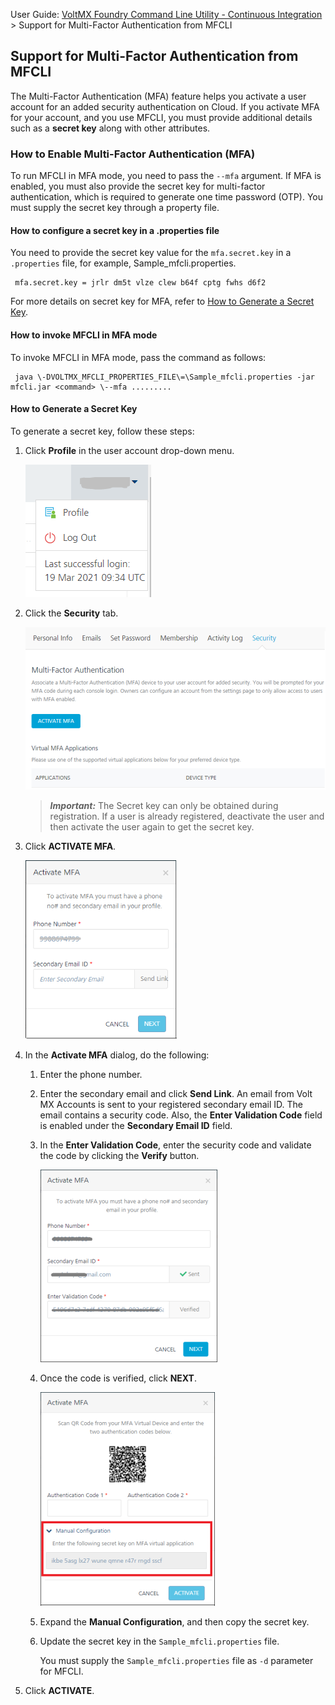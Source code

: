                              

User Guide: [VoltMX Foundry Command Line Utility - Continuous Integration](CI_Foundry.md) > Support for Multi-Factor Authentication from MFCLI

Support for Multi-Factor Authentication from MFCLI
--------------------------------------------------

The Multi-Factor Authentication (MFA) feature helps you activate a user account for an added security authentication on Cloud. If you activate MFA for your account, and you use MFCLI, you must provide additional details such as a **secret key** along with other attributes.

### How to Enable Multi-Factor Authentication (MFA)

To run MFCLI in MFA mode, you need to pass the `--mfa` argument. If MFA is enabled, you must also provide the secret key for multi-factor authentication, which is required to generate one time password (OTP). You must supply the secret key through a property file.

#### How to configure a secret key in a .properties file

You need to provide the secret key value for the `mfa.secret.key` in a `.properties` file, for example, Sample\_mfcli.properties.

```
 mfa.secret.key = jrlr dm5t vlze clew b64f cptg fwhs d6f2
```

For more details on secret key for MFA, refer to [How to Generate a Secret Key](#how-to-generate-a-secret-key).

#### How to invoke MFCLI in MFA mode

To invoke MFCLI in MFA mode, pass the command as follows:

```
 java \-DVOLTMX_MFCLI_PROPERTIES_FILE\=\Sample_mfcli.properties -jar mfcli.jar <command> \--mfa .........
```

#### How to Generate a Secret Key

To generate a secret key, follow these steps:

1.  Click **Profile** in the user account drop-down menu.
    
    ![](Resources/Images/LastLoginHistory.png)
    
2.  Click the **Security** tab.
    
    ![](Resources/Images/MFA-security_480x260.png)
    
    > **_Important:_** The Secret key can only be obtained during registration. If a user is already registered, deactivate the user and then activate the user again to get the secret key.
    
3.  Click **ACTIVATE MFA**.
    
    ![](Resources/Images/MFA-activate_242x286.png)
    
4.  In the **Activate MFA** dialog, do the following:
    1.  Enter the phone number.
    2.  Enter the secondary email and click **Send Link**. An email from Volt MX Accounts is sent to your registered secondary email ID. The email contains a security code. Also, the **Enter Validation Code** field is enabled under the **Secondary Email ID** field.
    3.  In the **Enter Validation Code**, enter the security code and validate the code by clicking the **Verify** button.
        
        ![](Resources/Images/MFA-verified_283x308.png)
        
    4.  Once the code is verified, click **NEXT**.
        
        ![](Resources/Images/MFA-QR_279x342.png)
        
    5.  Expand the **Manual Configuration**, and then copy the secret key.
    6.  Update the secret key in the `Sample_mfcli.properties` file.
        
        You must supply the `Sample_mfcli.properties` file as `-d` parameter for MFCLI.
        
5.  Click **ACTIVATE**.
